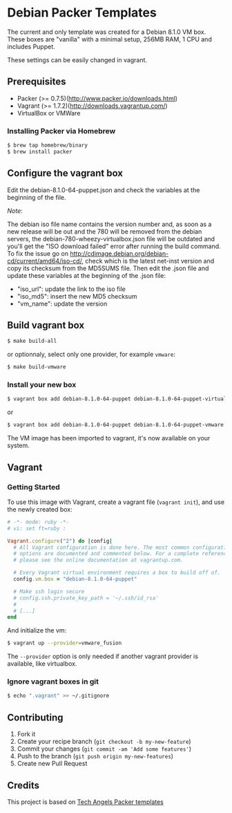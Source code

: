 # Debian Packer Templates

The current and only template was created for a Debian 8.1.0 VM box.
These boxes are "vanilla" with a minimal setup, 256MB RAM, 1 CPU and includes Puppet.

These settings can be easily changed in vagrant.

## Prerequisites

* Packer (>= 0.7.5)(http://www.packer.io/downloads.html)
* Vagrant (>= 1.7.2)(http://downloads.vagrantup.com/)
* VirtualBox or VMWare

### Installing Packer via Homebrew

```bash
$ brew tap homebrew/binary
$ brew install packer
```

## Configure the vagrant box

Edit the debian-8.1.0-64-puppet.json and check the variables at the beginning of the file.

*Note*:

The debian iso file name contains the version number and, as soon as a new release will be out and the 780 will be removed from the debian servers, the debian-780-wheezy-virtualbox.json file will be outdated and you'll get the "ISO download failed" error after running the build command.
To fix the issue go on http://cdimage.debian.org/debian-cd/current/amd64/iso-cd/, check which is the latest net-inst version and copy its checksum from the MD5SUMS file. Then edit the .json file and update these variables at the beginning of the .json file:
* "iso_url": update the link to the iso file
* "iso_md5": insert the new MD5 checksum
* "vm_name": update the version

## Build vagrant box

```bash
$ make build-all
```

or optionnaly, select only one provider, for example ```vmware```:

```bash
$ make build-vmware
```

### Install your new box

```bash
$ vagrant box add debian-8.1.0-64-puppet debian-8.1.0-64-puppet-virtualbox.box
```

or

```bash
$ vagrant box add debian-8.1.0-64-puppet debian-8.1.0-64-puppet-vmware.box
```

The VM image has been imported to vagrant, it's now available on your system.

## Vagrant

### Getting Started

To use this image with Vagrant, create a vagrant file (```vagrant init```), and use the newly created box:

```ruby
# -*- mode: ruby -*-
# vi: set ft=ruby :

Vagrant.configure("2") do |config|
  # All Vagrant configuration is done here. The most common configuration
  # options are documented and commented below. For a complete reference,
  # please see the online documentation at vagrantup.com.

  # Every Vagrant virtual environment requires a box to build off of.
  config.vm.box = "debian-8.1.0-64-puppet"

  # Make ssh login secure
  # config.ssh.private_key_path = '~/.ssh/id_rsa'
  #
  # [...]
end
```

And initialize the vm:

```bash
$ vagrant up --provider=vmware_fusion
```

The ```--provider``` option is only needed if another vagrant provider is available, like virtualbox.

### Ignore vagrant boxes in git

```bash
$ echo ".vagrant" >> ~/.gitignore
```

## Contributing

1. Fork it
2. Create your recipe branch (`git checkout -b my-new-feature`)
3. Commit your changes (`git commit -am 'Add some features'`)
4. Push to the branch (`git push origin my-new-features`)
5. Create new Pull Request

## Credits

  This project is based on [Tech Angels Packer templates](https://github.com/tech-angels/packer-templates/)
